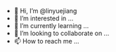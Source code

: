 - 👋 Hi, I’m @linyuejiang
- 👀 I’m interested in ...
- 🌱 I’m currently learning ...
- 💞️ I’m looking to collaborate on ...
- 📫 How to reach me ...

<!---
linyuejiang/linyuejiang is a ✨ special ✨ repository because its `README.md` (this file) appears on your GitHub profile.
You can click the Preview link to take a look at your changes.
--->
